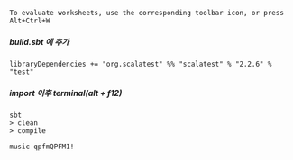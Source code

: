 ```
To evaluate worksheets, use the corresponding toolbar icon, or press Alt+Ctrl+W
```

##### build.sbt 에 추가

```
libraryDependencies += "org.scalatest" %% "scalatest" % "2.2.6" % "test"
```

##### import 이후 terminal(alt + f12)

```
sbt
> clean
> compile
```

```
music qpfmQPFM1!
```

